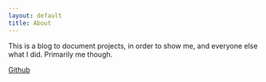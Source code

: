 ```yaml
---
layout: default
title: About
---
```


This is a blog to document projects, in order to show me, and everyone else what I did. Primarily me though.

[Github][myGithub]

[myGithub]: http://github.com/mtfurlan
